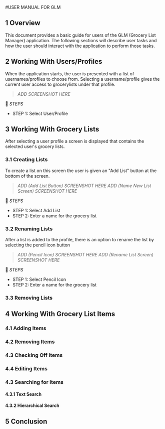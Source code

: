 #USER MANUAL FOR GLM

## 1 Overview

This document provides a basic guide for users of the GLM (Grocery List Manager) application. The following sections will describe user tasks and how the user should interact with the application to perform those tasks.
  
## 2 Working With Users/Profiles

When the application starts, the user is presented with a list of usernames/profiles to choose from. Selecting a username/profile gives the current user access to grocerylists under that profile.

>*ADD SCREENSHOT HERE*

:scroll: _STEPS_
* STEP 1: Select User/Profile

## 3 Working With Grocery Lists
After selecting a user profile a screen is displayed that contains the selected user's grocery lists.

### 3.1 Creating Lists
To create a list on this screen the user is given an "Add List" button at the bottom of the screen.

>*ADD (Add List Button) SCREENSHOT HERE*
>*ADD (Name New List Screen) SCREENSHOT HERE*

:scroll: _STEPS_
* STEP 1: Select Add List
* STEP 2: Enter a name for the grocery list

### 3.2 Renaming Lists
After a list is added to the profile, there is an option to rename the list by selecting the pencil icon button

>*ADD (Pencil Icon) SCREENSHOT HERE*
>*ADD (Rename List Screen) SCREENSHOT HERE*

:scroll: _STEPS_
* STEP 1: Select Pencil Icon
* STEP 2: Enter a name for the grocery list

### 3.3 Removing Lists

## 4 Working With Grocery List Items

### 4.1 Adding Items

### 4.2 Removing Items

### 4.3 Checking Off Items

### 4.4 Editing Items

### 4.3 Searching for Items

#### 4.3.1 Text Search

#### 4.3.2 Hierarchical Search

## 5 Conclusion

